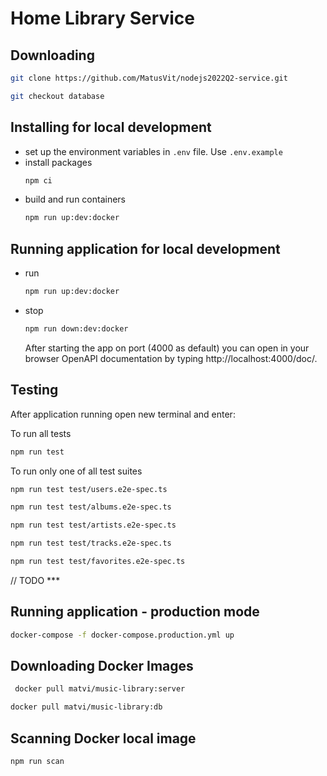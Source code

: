 # Home Library Service

## Downloading

```bash
git clone https://github.com/MatusVit/nodejs2022Q2-service.git
```

```bash
git checkout database
```

## Installing for local development

- set up the environment variables in `.env` file. Use `.env.example`
- install packages
  ```bash
  npm ci
  ```
- build and run containers
  ```bash
  npm run up:dev:docker
  ```

## Running application for local development

- run
  ```bash
  npm run up:dev:docker
  ```
- stop
  ```bash
  npm run down:dev:docker
  ```
  After starting the app on port (4000 as default) you can open
  in your browser OpenAPI documentation by typing http://localhost:4000/doc/.

## Testing

After application running open new terminal and enter:

To run all tests

```bash
npm run test
```

To run only one of all test suites

```bash
npm run test test/users.e2e-spec.ts
```

```bash
npm run test test/albums.e2e-spec.ts
```

```bash
npm run test test/artists.e2e-spec.ts
```

```bash
npm run test test/tracks.e2e-spec.ts
```

```bash
npm run test test/favorites.e2e-spec.ts
```

// TODO \*\*\*

## Running application - production mode

```bash
docker-compose -f docker-compose.production.yml up
```

## Downloading Docker Images

```bash
 docker pull matvi/music-library:server
```

```bash
docker pull matvi/music-library:db
```

## Scanning Docker local image

```bash
npm run scan
```
